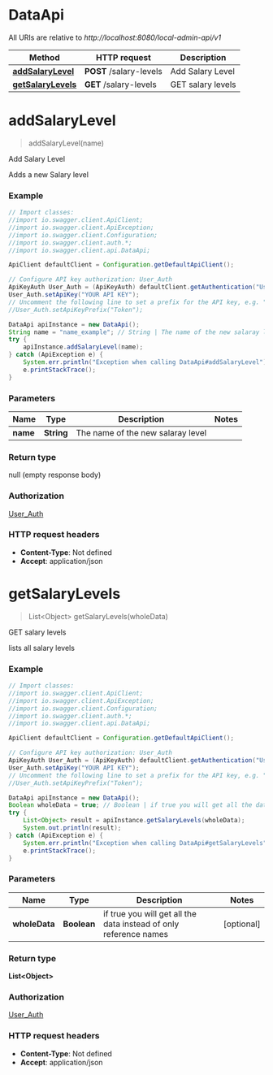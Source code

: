 # DataApi

All URIs are relative to *http://localhost:8080/local-admin-api/v1*

Method | HTTP request | Description
------------- | ------------- | -------------
[**addSalaryLevel**](DataApi.md#addSalaryLevel) | **POST** /salary-levels | Add Salary Level
[**getSalaryLevels**](DataApi.md#getSalaryLevels) | **GET** /salary-levels | GET salary levels

<a name="addSalaryLevel"></a>
# **addSalaryLevel**
> addSalaryLevel(name)

Add Salary Level

Adds a new Salary level

### Example
```java
// Import classes:
//import io.swagger.client.ApiClient;
//import io.swagger.client.ApiException;
//import io.swagger.client.Configuration;
//import io.swagger.client.auth.*;
//import io.swagger.client.api.DataApi;

ApiClient defaultClient = Configuration.getDefaultApiClient();

// Configure API key authorization: User_Auth
ApiKeyAuth User_Auth = (ApiKeyAuth) defaultClient.getAuthentication("User_Auth");
User_Auth.setApiKey("YOUR API KEY");
// Uncomment the following line to set a prefix for the API key, e.g. "Token" (defaults to null)
//User_Auth.setApiKeyPrefix("Token");

DataApi apiInstance = new DataApi();
String name = "name_example"; // String | The name of the new salaray level
try {
    apiInstance.addSalaryLevel(name);
} catch (ApiException e) {
    System.err.println("Exception when calling DataApi#addSalaryLevel");
    e.printStackTrace();
}
```

### Parameters

Name | Type | Description  | Notes
------------- | ------------- | ------------- | -------------
 **name** | **String**| The name of the new salaray level |

### Return type

null (empty response body)

### Authorization

[User_Auth](../README.md#User_Auth)

### HTTP request headers

 - **Content-Type**: Not defined
 - **Accept**: application/json

<a name="getSalaryLevels"></a>
# **getSalaryLevels**
> List&lt;Object&gt; getSalaryLevels(wholeData)

GET salary levels

lists all salary levels

### Example
```java
// Import classes:
//import io.swagger.client.ApiClient;
//import io.swagger.client.ApiException;
//import io.swagger.client.Configuration;
//import io.swagger.client.auth.*;
//import io.swagger.client.api.DataApi;

ApiClient defaultClient = Configuration.getDefaultApiClient();

// Configure API key authorization: User_Auth
ApiKeyAuth User_Auth = (ApiKeyAuth) defaultClient.getAuthentication("User_Auth");
User_Auth.setApiKey("YOUR API KEY");
// Uncomment the following line to set a prefix for the API key, e.g. "Token" (defaults to null)
//User_Auth.setApiKeyPrefix("Token");

DataApi apiInstance = new DataApi();
Boolean wholeData = true; // Boolean | if true you will get all the data instead of only reference names
try {
    List<Object> result = apiInstance.getSalaryLevels(wholeData);
    System.out.println(result);
} catch (ApiException e) {
    System.err.println("Exception when calling DataApi#getSalaryLevels");
    e.printStackTrace();
}
```

### Parameters

Name | Type | Description  | Notes
------------- | ------------- | ------------- | -------------
 **wholeData** | **Boolean**| if true you will get all the data instead of only reference names | [optional]

### Return type

**List&lt;Object&gt;**

### Authorization

[User_Auth](../README.md#User_Auth)

### HTTP request headers

 - **Content-Type**: Not defined
 - **Accept**: application/json


